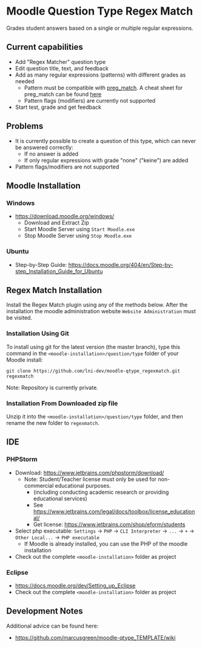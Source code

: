 # Moodle Question Type Regex Match
Grades student answers based on a single or multiple regular expressions.

## Current capabilities
- Add "Regex Matcher" question type
- Edit question title, text, and feedback
- Add as many regular expressions (patterns) with different grades as needed
  - Pattern must be compatible with [preg_match](https://www.php.net/manual/en/function.preg-match.php). 
    A cheat sheet for preg_match can be found [here](https://courses.cs.washington.edu/courses/cse190m/12sp/cheat-sheets/php-regex-cheat-sheet.pdf)
  - Pattern flags (modifiers) are currently not supported
- Start test, grade and get feedback

## Problems
- It is currently possible to create a question of this type, which can never be answered correctly:
  - If no answer is added
  - If only regular expressions with grade "none" ("keine") are added
- Pattern flags/modifiers are not supported

## Moodle Installation

### Windows
- https://download.moodle.org/windows/ 
  - Download and Extract Zip
  - Start Moodle Server using `Start Moodle.exe`
  - Stop Moodle Server using `Stop Moodle.exe`

### Ubuntu
- Step-by-Step Guide: https://docs.moodle.org/404/en/Step-by-step_Installation_Guide_for_Ubuntu

## Regex Match Installation

Install the Regex Match plugin using any of the methods below. After the installation the moodle administration website
`Website Administration` must be visited.

### Installation Using Git
To install using git for the latest version (the master branch), type this command in the
`<moodle-installation>/question/type` folder of your Moodle install:
```
git clone https://github.com/lni-dev/moodle-qtype_regexmatch.git regexmatch
```
Note: Repository is currently private.

### Installation From Downloaded zip file
Unzip it into the `<moodle-installation>/question/type` folder, and then rename the new folder to `regexmatch`.

## IDE

### PHPStorm
- Download: https://www.jetbrains.com/phpstorm/download/
  - Note: Student/Teacher license must only be used for non-commercial educational purposes.
    - (including conducting academic research or providing educational services)
    - See https://www.jetbrains.com/legal/docs/toolbox/license_educational/
    - Get license: https://www.jetbrains.com/shop/eform/students
- Select php executable: `Settings` -> `PHP` -> `CLI Interpreter` -> `...` -> `+` -> `Other Local...` -> `PHP executable`
  - If Moodle is already installed, you can use the PHP of the moodle installation
- Check out the complete `<moodle-installation>` folder as project

### Eclipse
- https://docs.moodle.org/dev/Setting_up_Eclipse
- Check out the complete `<moodle-installation>` folder as project

## Development Notes
Additional advice can be found here:
- https://github.com/marcusgreen/moodle-qtype_TEMPLATE/wiki
